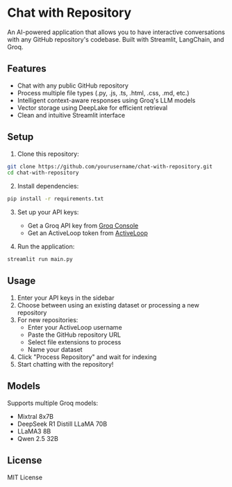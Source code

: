# Chat with Repository

An AI-powered application that allows you to have interactive conversations with any GitHub repository's codebase. Built with Streamlit, LangChain, and Groq.

## Features

- Chat with any public GitHub repository
- Process multiple file types (.py, .js, .ts, .html, .css, .md, etc.)
- Intelligent context-aware responses using Groq's LLM models
- Vector storage using DeepLake for efficient retrieval
- Clean and intuitive Streamlit interface

## Setup

1. Clone this repository:

```bash
git clone https://github.com/yourusername/chat-with-repository.git
cd chat-with-repository
```

2. Install dependencies:

```bash
pip install -r requirements.txt
```
3. Set up your API keys:
   - Get a Groq API key from [Groq Console](https://console.groq.com)
   - Get an ActiveLoop token from [ActiveLoop](https://www.activeloop.ai)

4. Run the application:

```bash
streamlit run main.py
```

## Usage

1. Enter your API keys in the sidebar
2. Choose between using an existing dataset or processing a new repository
3. For new repositories:
   - Enter your ActiveLoop username
   - Paste the GitHub repository URL
   - Select file extensions to process
   - Name your dataset
4. Click "Process Repository" and wait for indexing
5. Start chatting with the repository!

## Models

Supports multiple Groq models:
- Mixtral 8x7B
- DeepSeek R1 Distill LLaMA 70B
- LLaMA3 8B
- Qwen 2.5 32B

## License

MIT License